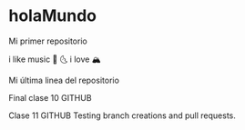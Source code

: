 # holaMundo

Mi primer repositorio

i like music 🎵 🌜
i love 🏔️

Mi última linea del repositorio

Final clase 10 GITHUB

Clase 11 GITHUB
Testing branch creations and pull requests.
